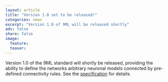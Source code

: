 ```yaml
---
layout: article
title: "Version 1.0 set to be released!"
categories: news
excerpt: "Version 1.0 of 9ML will be released shortly"
ads: false
share: false
image:
  feature: 
  teaser: 
---
```


Version 1.0 of the 9ML standard will shortly be released, providing the ability 
to define the networks arbitrary neuronal models connected by pre-defined connectivity rules.
See the [specification](../../9ML/1.0/NineML_v1.0.pdf) for details.
